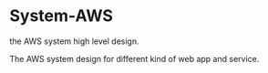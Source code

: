 # System-AWS
the AWS system high level design. 


The AWS system design for different kind of web app and service. 
